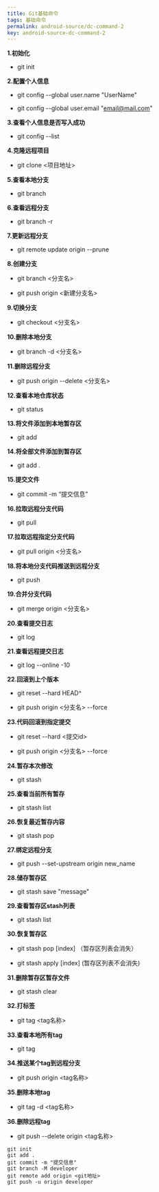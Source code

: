 ```yaml
---
title: Git基础命令
tags: 基础命令
permalink: android-source/dc-command-2
key: android-source-dc-command-2
---
```


**1.初始化**

- git init

**2.配置个人信息**

- git config --global user.name "UserName"

- git config --global user.email "email@mail.com"

**3.查看个人信息是否写入成功**

- git config --list

**4.克隆远程项目**

- git clone <项目地址>

<!--more-->

**5.查看本地分支**

- git branch

**6.查看远程分支**

- git branch -r

**7.更新远程分支**

-  git remote update origin --prune  

**8.创建分支**

- git branch <分支名>  

- git push origin <新建分支名>  

**9.切换分支**

- git checkout <分支名>  

**10.删除本地分支**

- git branch -d <分支名>  

**11.删除远程分支**

- git push origin --delete <分支名>  

**12.查看本地仓库状态**

- git status  

**13.将文件添加到本地暂存区**

- git add  

**14.将全部文件添加到暂存区**

- git add .  

**15.提交文件**

- git commit -m “提交信息”  

**16.拉取远程分支代码**

- git pull  

**17.拉取远程指定分支代码**

- git pull origin <分支名>  

**18.将本地分支代码推送到远程分支**

- git push  

**19.合并分支代码**

- git merge origin <分支名>  

**20.查看提交日志**

- git log  

**21.查看远程提交日志**

- git log --online -10  

**22.回滚到上个版本**

- git reset --hard HEAD^  

- git push origin <分支名> --force  

**23.代码回滚到指定提交**

- git reset --hard <提交id>

- git push origin <分支名> --force  

**24.暂存本次修改**

- git stash

**25.查看当前所有暂存**

- git stash list

**26.恢复最近暂存内容**

- git stash pop

**27.绑定远程分支**

- git push --set-upstream origin new_name

**28.储存暂存区**

- git stash save "message"

**29.查看暂存区stash列表**

- git stash list

**30.恢复暂存区**

- git stash pop [index] （暂存区列表会消失）

- git stash apply [index] (暂存区列表不会消失)

**31.删除暂存区暂存文件**

- git stash clear

**32.打标签**

- git tag <tag名称>

**33.查看本地所有tag**

- git tag

**34.推送某个tag到远程分支**

- git push origin <tag名称>

**35.删除本地tag**

- git tag -d <tag名称>

**36.删除远程tag**

- git push --delete origin <tag名称>



```
git init
git add .
git commit -m "提交信息"
git branch -M developer
git remote add origin <git地址>
git push -u origin developer
```









